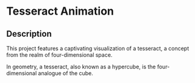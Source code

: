 # Tesseract Animation

## Description

This project features a captivating visualization of a tesseract, a concept from the realm of four-dimensional space. 

In geometry, a tesseract, also known as a hypercube, is the four-dimensional analogue of the cube.